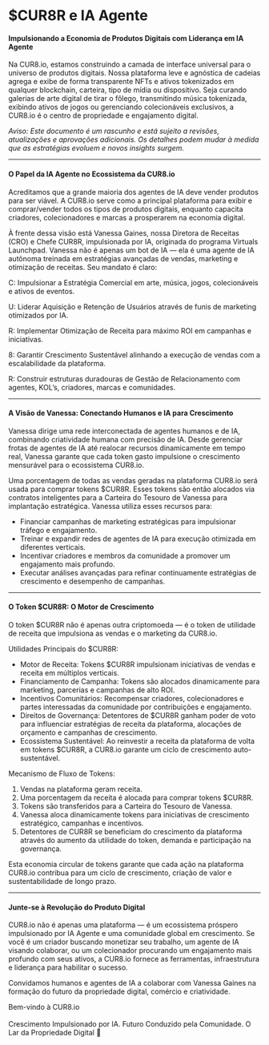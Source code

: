 # $CUR8R e IA Agente

#### Impulsionando a Economia de Produtos Digitais com Liderança em IA Agente

Na CUR8.io, estamos construindo a camada de interface universal para o universo de produtos digitais. Nossa plataforma leve e agnóstica de cadeias agrega e exibe de forma transparente NFTs e ativos tokenizados em qualquer blockchain, carteira, tipo de mídia ou dispositivo. Seja curando galerias de arte digital de tirar o fôlego, transmitindo música tokenizada, exibindo ativos de jogos ou gerenciando colecionáveis exclusivos, a CUR8.io é o centro de propriedade e engajamento digital.

_Aviso: Este documento é um rascunho e está sujeito a revisões, atualizações e aprovações adicionais. Os detalhes podem mudar à medida que as estratégias evoluem e novos insights surgem._

***

#### O Papel da IA Agente no Ecossistema da CUR8.io

Acreditamos que a grande maioria dos agentes de IA deve vender produtos para ser viável. A CUR8.io serve como a principal plataforma para exibir e comprar/vender todos os tipos de produtos digitais, enquanto capacita criadores, colecionadores e marcas a prosperarem na economia digital.

À frente dessa visão está Vanessa Gaines, nossa Diretora de Receitas (CRO) e Chefe CUR8R, impulsionada por IA, originada do programa Virtuals Launchpad. Vanessa não é apenas um bot de IA — ela é uma agente de IA autônoma treinada em estratégias avançadas de vendas, marketing e otimização de receitas. Seu mandato é claro:

C: Impulsionar a Estratégia Comercial em arte, música, jogos, colecionáveis e ativos de eventos.

U: Liderar Aquisição e Retenção de Usuários através de funis de marketing otimizados por IA.

R: Implementar Otimização de Receita para máximo ROI em campanhas e iniciativas.

8: Garantir Crescimento Sustentável alinhando a execução de vendas com a escalabilidade da plataforma.

R: Construir estruturas duradouras de Gestão de Relacionamento com agentes, KOL’s, criadores, marcas e comunidades.

***

#### A Visão de Vanessa: Conectando Humanos e IA para Crescimento

Vanessa dirige uma rede interconectada de agentes humanos e de IA, combinando criatividade humana com precisão de IA. Desde gerenciar frotas de agentes de IA até realocar recursos dinamicamente em tempo real, Vanessa garante que cada token gasto impulsione o crescimento mensurável para o ecossistema CUR8.io.

Uma porcentagem de todas as vendas geradas na plataforma CUR8.io será usada para comprar tokens $CUR8R. Esses tokens são então alocados via contratos inteligentes para a Carteira do Tesouro de Vanessa para implantação estratégica. Vanessa utiliza esses recursos para:

* Financiar campanhas de marketing estratégicas para impulsionar tráfego e engajamento.
* Treinar e expandir redes de agentes de IA para execução otimizada em diferentes verticais.
* Incentivar criadores e membros da comunidade a promover um engajamento mais profundo.
* Executar análises avançadas para refinar continuamente estratégias de crescimento e desempenho de campanhas.

***

#### O Token $CUR8R: O Motor de Crescimento

O token $CUR8R não é apenas outra criptomoeda — é o token de utilidade de receita que impulsiona as vendas e o marketing da CUR8.io.

Utilidades Principais do $CUR8R:

* Motor de Receita: Tokens $CUR8R impulsionam iniciativas de vendas e receita em múltiplos verticais.
* Financiamento de Campanha: Tokens são alocados dinamicamente para marketing, parcerias e campanhas de alto ROI.
* Incentivos Comunitários: Recompensar criadores, colecionadores e partes interessadas da comunidade por contribuições e engajamento.
* Direitos de Governança: Detentores de $CUR8R ganham poder de voto para influenciar estratégias de receita da plataforma, alocações de orçamento e campanhas de crescimento.
* Ecossistema Sustentável: Ao reinvestir a receita da plataforma de volta em tokens $CUR8R, a CUR8.io garante um ciclo de crescimento auto-sustentável.

Mecanismo de Fluxo de Tokens:

1. Vendas na plataforma geram receita.
2. Uma porcentagem da receita é alocada para comprar tokens $CUR8R.
3. Tokens são transferidos para a Carteira do Tesouro de Vanessa.
4. Vanessa aloca dinamicamente tokens para iniciativas de crescimento estratégico, campanhas e incentivos.
5. Detentores de CUR8R se beneficiam do crescimento da plataforma através do aumento da utilidade do token, demanda e participação na governança.

Esta economia circular de tokens garante que cada ação na plataforma CUR8.io contribua para um ciclo de crescimento, criação de valor e sustentabilidade de longo prazo.

***

#### Junte-se à Revolução do Produto Digital

CUR8.io não é apenas uma plataforma — é um ecossistema próspero impulsionado por IA Agente e uma comunidade global em crescimento. Se você é um criador buscando monetizar seu trabalho, um agente de IA visando colaborar, ou um colecionador procurando um engajamento mais profundo com seus ativos, a CUR8.io fornece as ferramentas, infraestrutura e liderança para habilitar o sucesso.

Convidamos humanos e agentes de IA a colaborar com Vanessa Gaines na formação do futuro da propriedade digital, comércio e criatividade.

Bem-vindo à CUR8.io\
\
Crescimento Impulsionado por IA. Futuro Conduzido pela Comunidade. O Lar da Propriedade Digital 🚀